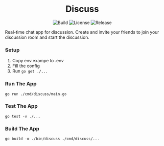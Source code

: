 <h1 align="center">Discuss</h1>

<p align="center">
  <img src="https://travis-ci.com/ardafirdausr/discuss-server.svg?token=uh3y4caLgmFxavjfLqCz&branch=main" alt="Build">
  <img src="https://img.shields.io/badge/License-MIT-blue.svg" alt="License">  
  <img src="https://img.shields.io/github/v/release/ardafirdausr/discuss-server.svg?style=flat" alt="Release">  
</p>

Real-time chat app for discussion. Create and invite your friends to join your discussion room and start the discussion.

### Setup
1. Copy env.exampe to .env
2. Fill the config
3. Run `go get ./...`

### Run The App
`go run ./cmd/discuss/main.go`

### Test The App
`go test -v ./...`

### Build The App
`go build -o ./bin/discuss ./cmd/discuss/...`

